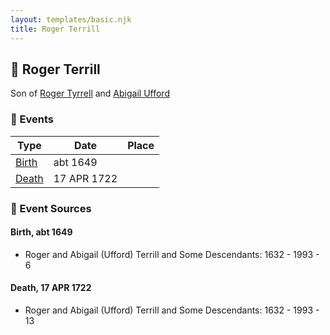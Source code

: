 ```yaml
---
layout: templates/basic.njk
title: Roger Terrill
---
```

## 🔵 Roger Terrill

Son of [Roger Tyrrell](/people/2/2108514) and [Abigail Ufford](/people/9/99473444)

### 📆 Events

Type | Date | Place
------ | ------ | ------
[Birth](#event-4b3db0ed-3ae2-4678-9256-7430254006cd) | abt 1649 |
[Death](#event-dc03f2ec-eec8-4d2c-90bd-d6f893dc84e4) | 17 APR 1722 |

### 📰 Event Sources

#### <a id="event-4b3db0ed-3ae2-4678-9256-7430254006cd"></a> Birth, abt 1649
* Roger and Abigail (Ufford) Terrill and Some Descendants: 1632 - 1993  - 6

#### <a id="event-dc03f2ec-eec8-4d2c-90bd-d6f893dc84e4"></a> Death, 17 APR 1722
* Roger and Abigail (Ufford) Terrill and Some Descendants: 1632 - 1993  - 13